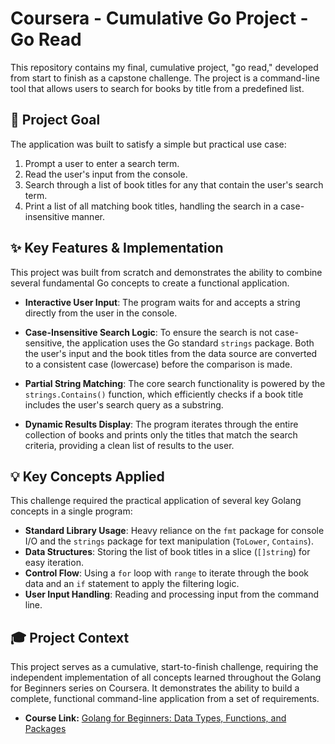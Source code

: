 # Coursera - Cumulative Go Project - Go Read

This repository contains my final, cumulative project, "go read," developed from start to finish as a capstone challenge. The project is a command-line tool that allows users to search for books by title from a predefined list.

## 🎯 Project Goal

The application was built to satisfy a simple but practical use case:

1. Prompt a user to enter a search term.
2. Read the user's input from the console.
3. Search through a list of book titles for any that contain the user's search term.
4. Print a list of all matching book titles, handling the search in a case-insensitive manner.

## ✨ Key Features & Implementation

This project was built from scratch and demonstrates the ability to combine several fundamental Go concepts to create a functional application.

* **Interactive User Input**: The program waits for and accepts a string directly from the user in the console.

* **Case-Insensitive Search Logic**: To ensure the search is not case-sensitive, the application uses the Go standard `strings` package. Both the user's input and the book titles from the data source are converted to a consistent case (lowercase) before the comparison is made.

* **Partial String Matching**: The core search functionality is powered by the `strings.Contains()` function, which efficiently checks if a book title includes the user's search query as a substring.

* **Dynamic Results Display**: The program iterates through the entire collection of books and prints only the titles that match the search criteria, providing a clean list of results to the user.

## 💡 Key Concepts Applied

This challenge required the practical application of several key Golang concepts in a single program:

* **Standard Library Usage**: Heavy reliance on the `fmt` package for console I/O and the `strings` package for text manipulation (`ToLower`, `Contains`).
* **Data Structures**: Storing the list of book titles in a slice (`[]string`) for easy iteration.
* **Control Flow**: Using a `for` loop with `range` to iterate through the book data and an `if` statement to apply the filtering logic.
* **User Input Handling**: Reading and processing input from the command line.

## 🎓 Project Context

This project serves as a cumulative, start-to-finish challenge, requiring the independent implementation of all concepts learned throughout the Golang for Beginners series on Coursera. It demonstrates the ability to build a complete, functional command-line application from a set of requirements.

* **Course Link:** [Golang for Beginners: Data Types, Functions, and Packages](https://www.coursera.org/projects/golang-beginners-data-types-functions-packages)
